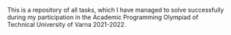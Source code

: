 This is a repository of all tasks, which I have managed to solve successfully during my participation in the Academic Programming
Olympiad of Technical University of Varna 2021-2022.
